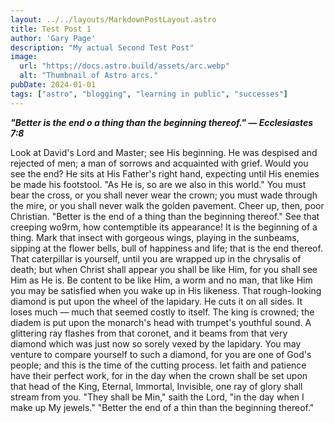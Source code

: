 ```yaml
---
layout: ../../layouts/MarkdownPostLayout.astro
title: Test Post 1
author: 'Gary Page'
description: "My actual Second Test Post"
image: 
  url: "https://docs.astro.build/assets/arc.webp"
  alt: "Thumbnail of Astro arcs."
pubDate: 2024-01-01
tags: ["astro", "blogging", "learning in public", "successes"]
---
```


__*"Better is the end o a thing than the beginning thereof." &mdash; Ecclesiastes 7:8*__

Look at David's Lord and Master; see His beginning.  He was despised and rejected of men; a man of sorrows and acquainted with grief.  Would you see the end?  He sits at His Father's right hand, expecting until His enemies be made his footstool.  "As He is, so are we also in this world."  You must bear the cross, or you shall never wear the crown; you must wade through the mire, or you shall never walk the golden pavement.  Cheer up, then, poor Christian.  "Better is the end of a thing than the beginning thereof."  See that creeping wo9rm, how contemptible its appearance!  It is the beginning of a thing.  Mark that insect with gorgeous wings, playing in the sunbeams, sipping at the flower bells, bull of happiness and life; that is the end thereof.  That caterpillar is yourself, until you are wrapped up in the chrysalis of death; but when Christ shall appear you shall be like Him, for you shall see Him as He is. Be content to be like Him, a worm and no man, that like Him you may be satisfied when you wake up in His likeness.  That rough-looking diamond is put upon the wheel of the lapidary.  He cuts it on all sides.  It loses much &mdash; much that seemed costly to itself.  The king is crowned; the diadem is put upon the monarch's head with trumpet's youthful sound.  A glittering ray flashes from that coronet, and it beams from that very diamond which was just now so sorely vexed by the lapidary.  You may venture to compare yourself to such a diamond, for you are one of God's people; and this is the time of the cutting process.  let faith and patience have their perfect work, for in the day when the crown shall be set upon that head of the King, Eternal, Immortal, Invisible, one ray of glory shall stream from you.  "They shall be Min," saith the Lord, "in the day when I make up My jewels." "Better the end of a thin than the beginning thereof."